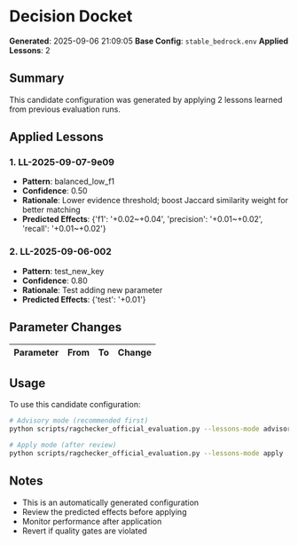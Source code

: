 # Decision Docket

**Generated**: 2025-09-06 21:09:05
**Base Config**: `stable_bedrock.env`
**Applied Lessons**: 2

## Summary

This candidate configuration was generated by applying 2 lessons learned from previous evaluation runs.

## Applied Lessons

### 1. LL-2025-09-07-9e09

- **Pattern**: balanced_low_f1
- **Confidence**: 0.50
- **Rationale**: Lower evidence threshold; boost Jaccard similarity weight for better matching
- **Predicted Effects**: {'f1': '+0.02~+0.04', 'precision': '+0.01~+0.02', 'recall': '+0.01~+0.02'}

### 2. LL-2025-09-06-002

- **Pattern**: test_new_key
- **Confidence**: 0.80
- **Rationale**: Test adding new parameter
- **Predicted Effects**: {'test': '+0.01'}

## Parameter Changes

| Parameter | From | To | Change |
|-----------|------|----|---------|

## Usage

To use this candidate configuration:

```bash
# Advisory mode (recommended first)
python scripts/ragchecker_official_evaluation.py --lessons-mode advisory

# Apply mode (after review)
python scripts/ragchecker_official_evaluation.py --lessons-mode apply
```

## Notes

- This is an automatically generated configuration
- Review the predicted effects before applying
- Monitor performance after application
- Revert if quality gates are violated
